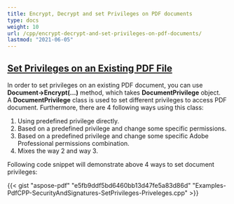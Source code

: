 ```yaml
---
title: Encrypt, Decrypt and set Privileges on PDF documents
type: docs
weight: 10
url: /cpp/encrypt-decrypt-and-set-privileges-on-pdf-documents/
lastmod: "2021-06-05"
---
```


## <ins>**Set Privileges on an Existing PDF File**
In order to set privileges on an existing PDF document, you can use **Document->Encrypt(...)** method, which takes **DocumentPrivilege** object. A **DocumentPrivilege** class is used to set different privileges to access PDF document. Furthermore, there are 4 following ways using this class:

1. Using predefined privilege directly.
1. Based on a predefined privilege and change some specific permissions.
1. Based on a predefined privilege and change some specific Adobe Professional permissions combination.
1. Mixes the way 2 and way 3.

Following code snippet will demonstrate above 4 ways to set document privileges:





{{< gist "aspose-pdf" "e5fb9ddf5bd6460bb13d47fe5a83d86d" "Examples-PdfCPP-SecurityAndSignatures-SetPrivileges-Priveleges.cpp" >}}
